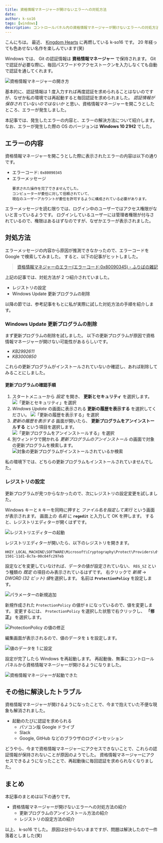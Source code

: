 ```yaml
---
title: 資格情報マネージャーが開けないエラーへの対処方法
date: 
author: k-so16
tags: [windows]
description: コントロールパネル内の資格情報マネージャーが開けないエラーへの対処方法について説明します。
---
```


こんにちは。
最近、 [Kingdom Hearts](https://www.jp.square-enix.com/kingdom/) に再燃している k-so16 です。
20 年経っても色あせない名作を楽しんでいます(笑)

Windows では、 Git の認証情報は **資格情報マネージャー** で保持されます。
Git で認証が必要な際に、毎回パスワードやアクセストークンを入力しなくても自動で認証を通してくれます。

![資格情報マネージャーの開き方](images/controll-panel.png)

基本的に、認証情報は 1 度入力すれば再度認証を求められることはないのですが、なぜか私の環境では再起動すると毎回認証を求められました。
*認証情報が保存されていないのではないか* と思い、資格情報マネージャーを開こうとしたところ、エラーが発生しました。

本記事では、発生したエラーの内容と、エラーの解決方法について紹介します。
なお、エラーが発生した際の OS のバージョンは **Windows 10 21H2** でした。

## エラーの内容

資格情報マネージャーを開こうとした際に表示されたエラーの内容は以下の通りです。

- エラーコード: `0x80090345`
- エラーメッセージ
    ```
    要求された操作を完了できませんでした。
    コンピューターが委任に対して信頼されていて、
    現在のユーザーアカウントが委任を許可するように構成されている必要があります。
    ```

エラーメッセージを読む限りでは、ログイン中のユーザーではアクセス権限がないと言っているようです。
ログインしているユーザーには管理者権限が付与されているので、権限はあるはずなのですが、なぜかエラーが表示されました。

## 対処方法

エラーメッセージの内容から原因が推測できなかったので、エラーコードを Google で検索してみました。
すると、以下の記事がヒットしました。

> [資格情報マネジャーのエラー(エラーコード:0x80090345) - ふりばの雑記](https://freebird0213.livedoor.blog/archives/13501375.html)

上記の記事では、対処方法が 2 つ紹介されていました。

- レジストリの設定
- Windows Update 更新プログラムの削除

以降の節では、参考記事をもとに私が実際に試した対処方法の手順を紹介します。

### Windows Update 更新プログラムの削除

まず更新プログラムの削除を試しました。
以下の更新プログラムが原因で資格情報マネージャーが開けない可能性があるらしいです。

- *KB2992611*
- *KB3000850*

これらの更新プログラムがインストールされていないか確認し、あれば削除してみることにしました。

#### 更新プログラムの確認手順

1. スタートメニューから *設定* を開き、 **更新とセキュリティ** を選択します。
    ![「更新とセキュリティ」を選択](images/windows-settings-01.png)
1. *Windows Update* の画面に表示される **更新の履歴を表示する** を選択してください。
    ![「更新の履歴を表示する」を選択](images/windows-settings-02.png)
1. *更新の履歴を表示する* 画面が開いたら、 **更新プログラムをアンインストールする** という項目を選択します。
    ![「更新プログラムをアンインストールする」を選択](images/windows-settings-03.png)
1. 別ウィンドウで開かれる *更新プログラムのアンインストール* の画面で対象の更新プログラムを検索します。
    ![対象の更新プログラムがインストールされているか検索](images/check-update-patch.png)

私の環境下では、どちらの更新プログラムもインストールされていませんでした。

### レジストリの設定

更新プログラムが見つからなかったので、次にレジストリの設定変更を試しました。

Windows キーと `R` キーを同時に押すと *ファイル名を指定して実行* という画面が表示されます。
画面上の *名前* に **`regedit`** と入力して OK を押します。
すると、レジストリエディターが開くはずです。

![レジストリエディターの起動](images/start-regedit.png)

レジストリエディターが開いたら、以下のレジストリを開きます。

```
HKEY_LOCAL_MACHINE\SOFTWARE\Microsoft\Cryptography\Protect\Providers\df9d8cd0-1501-11d1-8c7a-00c04fc297eb
```

設定などを変更していなければ、データの値が設定されていない、 `REG_SZ` という種類の *既定* の項目のみ表示されているはずです。
右クリックで *新規* → *DWORD (32 ビット) 値*を選択します。
名前は **`ProtectionPolicy`** を設定します。

![パラメーターの新規追加](images/add-registery-parameter-01.png)

新規作成された `ProtectionPolicy` の値が `0` になっているので、値を変更します。
変更するには、 `ProtectionPolicy` を選択した状態で右クリックし、 **「修正」** を選択します。

![`ProtectionPolicy` の値の修正](images/add-registery-parameter-02.png)

編集画面が表示されるので、値のデータを **`1`** を設定します。

![値のデータを `1` に設定](images/add-registery-parameter-03.png)

設定が完了したら Windows を再起動します。
再起動後、無事にコントロールパネルから資格情報マネージャーが開けるようになりました。

![資格情報マネージャーが起動できた](images/credential-manager.png)

## その他に解決したトラブル

資格情報マネージャーが開けるようになったことで、今まで抱えていた不便な現象も解消されました。

- 起動のたびに認証を求められる
    - パソコン版 Google ドライブ
    - Slack
    - Google, GitHub などのブラウザのログインセッション

どうやら、今まで資格情報マネージャーにアクセスできないことで、これらの認証情報が保持されないことが原因のようでした。
資格情報マネージャーにアクセスできるようになったことで、再起動後に毎回認証を求められなくなりました。

## まとめ

本記事のまとめは以下の通りです。

- 資格情報マネージャーが開けないエラーへの対処方法の紹介
    - 更新プログラムのアンインストール方法の紹介
    - レジストリの設定方法の紹介

以上、 k-so16 でした。
原因は分からないままですが、問題は解決したので一件落着としました(笑)
